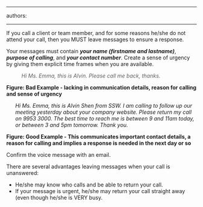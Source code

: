 

---
authors:

---




<span class='intro'> If you call a client or team member, and for some reasons he/she do not attend your call, then you MUST leave messages to ensure a response. 
 </span>

<p>Your messages must contain 
   <i>
      <b>your name (firstname and lastname)</b></i>,<i> 
      <b>purpose of calling</b></i>, and<i><b> your contact number</b></i>. Create a sense of urgency by giving them explicit time frames when you are available.</p><blockquote style="margin&#58;0px 0px 0px 40px;border&#58;none;padding&#58;0px;"><p><em>Hi Ms. Emma, this is Alvin. Please call me back, thanks.</em></p></blockquote><p><em></em></p><p><strong></strong><strong>Figure&#58; Bad Example - lacking in communication details, reason for calling and sense of urgency</strong></p><ol><dl class="good"><dt>
         <i>Hi Ms. Emma, this is Alvin Shen from SSW. I am calling to follow up our meeting yesterday about your company website. Please return my call on 9953 3000. The best time to reach me is between 9 and 11am today, or between 3 and 5pm tomorrow.&#160;Thank you.</i> </dt></dl></ol><p>
   <strong></strong><strong>Figure&#58; Good Example - This communicates important contact details, a reason for calling and implies a response is needed in the next day or so</strong></p><p>Confirm the voice message with an email. </p><p>There are several advantages leaving messages when your call is unanswered&#58;</p><ul><li>He/she may know who calls and be able to return your call.</li><li>If your message is urgent, he/she may return your call straight away (even though he/she is VERY busy.</li>
</ul>


